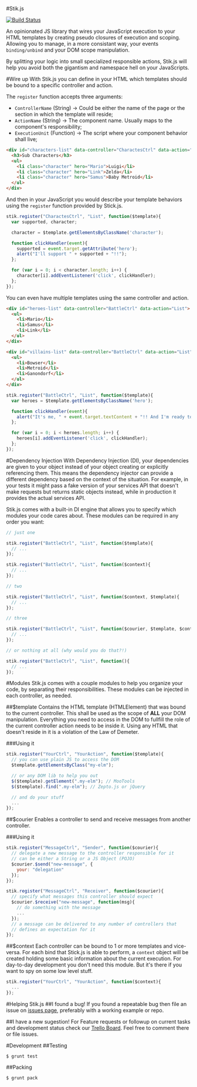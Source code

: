 #Stik.js

[![Build Status](https://travis-ci.org/lukelex/stik.js.png?branch=master)](https://travis-ci.org/lukelex/stik.js)

An opinionated JS library that wires your JavaScript execution to your HTML templates by creating pseudo closures of execution and scoping. Allowing you to manage, in a more consistant way, your events `binding/unbind` and your DOM scope manipulation.

By splitting your logic into small specialized responsible actions, Stik.js will help you avoid both the gigantism and namespace hell on your JavaScripts.

#Wire up
With Stik.js you can define in your HTML which templates should be bound to a specific controller and action.

The `register` function accepts three arguments:

* `ControllerName` (String) -> Could be either the name of the page or the section in which the template will reside;
* `ActionName` (String) -> The component name. Usually maps to the component's responsibility;
* `ExecutionUnit` (Function) -> The script where your component behavior shall live;

```html
<div id="characters-list" data-controller="CharactesCtrl" data-action="List">
  <h3>Sub Characters</h3>
  <ul>
    <li class="character" hero="Mario">Luigi</li>
    <li class="character" hero="Link">Zelda</li>
    <li class="character" hero="Samus">Baby Metroid</li>
  </ul>
</div>
```

And then in your JavaScript you would describe your template behaviors using the `register` function provided by Stick.js.

```javascript
stik.register("CharactesCtrl", "List", function($template){
  var supported, character;

  character = $template.getElementsByClassName('character');

  function clickHandler(event){
    supported = event.target.getAttribute('hero');
    alert("I'll support " + supported + "!!");
  };

  for (var i = 0; i < character.length; i++) {
    character[i].addEventListener('click', clickHandler);
  };
});
```

You can even have multiple templates using the same controller and action.

```html
<div id="heroes-list" data-controller="BattleCtrl" data-action="List">
  <ul>
    <li>Mario</li>
    <li>Samus</li>
    <li>Link</li>
  </ul>
</div>

<div id="villains-list" data-controller="BattleCtrl" data-action="List">
  <ul>
    <li>Bowser</li>
    <li>Metroid</li>
    <li>Ganondorf</li>
  </ul>
</div>
```

```javascript
stik.register("BattleCtrl", "List", function($template){
  var heroes = $template.getElementsByClassName('hero');

  function clickHandler(event){
    alert("It's me, " + event.target.textContent + "!! And I'm ready to fight!");
  };

  for (var i = 0; i < heroes.length; i++) {
    heroes[i].addEventListener('click', clickHandler);
  };
});
```

#Dependency Injection
With Dependency Injection (DI), your dependencies are given to your object instead of your object creating or explicitly referencing them. This means the dependency injector can provide a different dependency based on the context of the situation. For example, in your tests it might pass a fake version of your services API that doesn't make requests but returns static objects instead, while in production it provides the actual services API.

Stik.js comes with a built-in DI engine that allows you to specify which modules your code cares about. These modules can be required in any order you want:

```javascript
// just one

stik.register("BattleCtrl", "List", function($template){
  // ...
});

stik.register("BattleCtrl", "List", function($context){
  // ...
});

// two

stik.register("BattleCtrl", "List", function($context, $template){
  // ...
});

// three

stik.register("BattleCtrl", "List", function($courier, $template, $context){
  // ...
});

// or nothing at all (why would you do that?!)

stik.register("BattleCtrl", "List", function(){
  // ...
});
```

#Modules
Stik.js comes with a couple modules to help you organize your code, by separating their responsibilities. These modules can be injected in each controller, as needed.

##$template
Contains the HTML template (HTMLElement) that was bound to the current controller. This shall be used as the scope of **ALL** your DOM manipulation. Everything you need to access in the DOM to fullfill the role of the current controller action needs to be inside it. Using any HTML that doesn't reside in it is a violation of the Law of Demeter.

###Using it
```javascript
stik.register("YourCtrl", "YourAction", function($template){
  // you can use plain JS to access the DOM
  $template.getElementsByClass("my-elm");

  // or any DOM lib to help you out
  $($template).getElement(".my-elm"); // MooTools
  $($template).find(".my-elm"); // Zepto.js or jQuery

  // and do your stuff
  ...
});
```

##$courier
Enables a controller to send and receive messages from another controller.

###Using it
```javascript
stik.register("MessageCtrl", "Sender", function($courier){
  // delegate a new message to the controller responsible for it
  // can be either a String or a JS Object (POJO)
  $courier.$send("new-message", {
    your: "delegation"
  });
});

stik.register("MessageCtrl", "Receiver", function($courier){
  // specify what messages this controller should expect
  $courier.$receive("new-message", function(msg){
    // do something with the message
    ...
  });
  // a message can be delivered to any number of controllers that
  // defines an expectation for it
});
```

##$context
Each controller can be bound to 1 or more templates and vice-versa. For each bind that Stick.js is able to perform, a `context` object will be created holding some basic information about the current execution. For day-to-day development you don't need this module. But it's there if you want to spy on some low level stuff.

```javascript
stik.register("YourCtrl", "YourAction", function($context){
  ...
});
```

#Helping Stik.js
##I found a bug!
If you found a repeatable bug then file an issue on [issues page](https://github.com/lukelex/stik.js/issues), preferably with a working example or repo.

##I have a new sugestion!
For Feature requests or followup on current tasks and development status check our [Trello Board](https://trello.com/b/KKddbfdU/stik-js). Feel free to comment there or file issues.

#Development
##Testing
```shell
$ grunt test
```

##Packing
```shell
$ grunt pack
```

